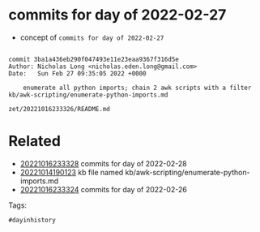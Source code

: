# commits for day of 2022-02-27

- concept of `commits for day of 2022-02-27`

```

commit 3ba1a436eb290f047493e11e23eaa9367f316d5e
Author: Nicholas Long <nicholas.eden.long@gmail.com>
Date:   Sun Feb 27 09:35:05 2022 +0000

    enumerate all python imports; chain 2 awk scripts with a filter
kb/awk-scripting/enumerate-python-imports.md
```

` zet/20221016233326/README.md `

# Related

- [20221016233328](/zet/20221016233328/README.md) commits for day of 2022-02-28
- [20221014190123](/zet/20221014190123/README.md) kb file named kb/awk-scripting/enumerate-python-imports.md
- [20221016233324](/zet/20221016233324/README.md) commits for day of 2022-02-26

Tags:

    #dayinhistory
